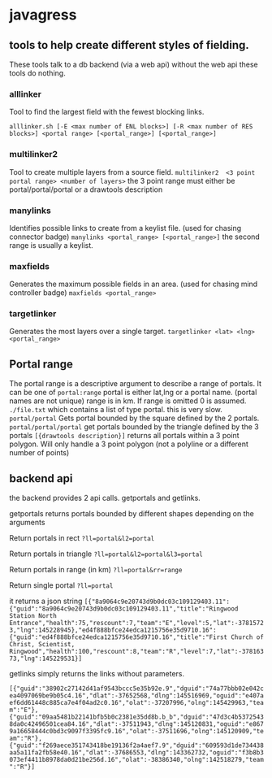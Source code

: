 # javagress
## tools to help create different styles of fielding.
These tools talk to a db backend (via a web api) without the web api these tools do nothing.

### alllinker 
Tool to find the largest field with the fewest blocking links.

`alllinker.sh [-E <max number of ENL blocks>] [-R <max number of RES blocks>] <portal range> [<portal_range>] [<portal_range>]`

### multilinker2
Tool to create multiple layers from a source field.
`multilinker2  <3 point portal range> <number of layers>`
the 3 point range must either be portal/portal/portal or a drawtools description

### manylinks
Identifies possible links to create from a keylist file. (used for chasing connector badge)
`manylinks <portal_range> [<portal_range>]`
the second range is usually a keylist.

### maxfields
Generates the maximum possible fields in an area. (used for chasing mind controller badge)
`maxfields <portal_range>`

### targetlinker
Generates the most layers over a single target. 
`targetlinker <lat> <lng> <portal_range>`

## Portal range 
The portal range is a descriptive argument to describe a range of portals.
It can be one of
`portal:range` 
portal is either lat,lng or a portal name. (portal names are not unique)
range is in km.  If range is omitted 0 is assumed.
`./file.txt`
which contains a list of type portal. this is very slow.
`portal/portal`
Gets portal bounded by the square defined by the 2 portals.
`portal/portal/portal`
get portals bounded by the triangle defined by the 3 portals
`[{drawtools description}]`
returns all portals within a 3 point polygon.  Will only handle a 3 point polygon (not a polyline or a different number of points)

## backend api

the backend provides 2 api calls. getportals and getlinks.

getportals returns portals bounded by different shapes depending on the arguments

Return portals in rect `?ll=portal&l2=portal`

Return portals in triangle `?ll=portal&l2=portal&l3=portal`

Return portals in range (in km) `?ll=portal&rr=range`

Return single portal `?ll=portal`

it returns a json string
`[{"8a9064c9e20743d9b0dc03c109129403.11":{"guid":"8a9064c9e20743d9b0dc03c109129403.11","title":"Ringwood Station North Entrance","health":75,"rescount":7,"team":"E","level":5,"lat":-37815723,"lng":145228945},"ed4f888bfce24edca1215756e35d9710.16":{"guid":"ed4f888bfce24edca1215756e35d9710.16","title":"First Church of Christ, Scientist, Ringwood","health":100,"rescount":8,"team":"R","level":7,"lat":-37816373,"lng":145229531}]`

getlinks simply returns the links without parameters. 

`[{"guid":"38902c27142d41af9543bccc5e35b92e.9","dguid":"74a77bbb02e042cea4097069be9b05c4.16","dlat":-37652568,"dlng":145516969,"oguid":"e407aef6dd61448c885ca7e4f04ad2c0.16","olat":-37207996,"olng":145429963,"team":"E"},{"guid":"09aa5481b22141bfb5b0c2381e35dd8b.b_b","dguid":"47d3c4b53725438da0c42496501cea84.16","dlat":-37511943,"dlng":145120831,"oguid":"e8679a16658444c0bd3c9097f3395fc9.16","olat":-37511696,"olng":145120909,"team":"R"},{"guid":"f269aece351743418be19136f2a4aef7.9","dguid":"609593d1de734438aa5a11fa2fb58e40.16","dlat":-37686553,"dlng":143362732,"oguid":"f3b8b3073ef4411b8978da0d21be256d.16","olat":-38386340,"olng":142518279,"team":"R"}]`
